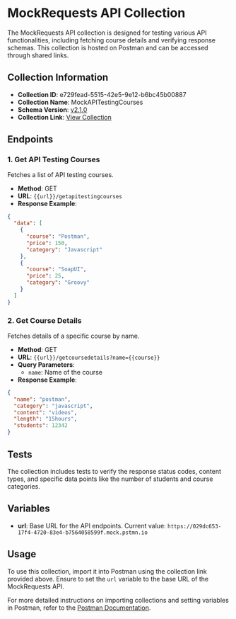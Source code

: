 # MockRequests API Collection

The MockRequests API collection is designed for testing various API functionalities, including fetching course details and verifying response schemas. This collection is hosted on Postman and can be accessed through shared links.

## Collection Information

- **Collection ID**: e729fead-5515-42e5-9e12-b6bc45b00887
- **Collection Name**: MockAPITestingCourses
- **Schema Version**: [v2.1.0](https://schema.getpostman.com/json/collection/v2.1.0/collection.json)
- **Collection Link**: [View Collection](https://martian-shuttle-783921.postman.co/workspace/PostmanDemo~175059a1-ec4e-4001-90ac-ac7644cdd1b0/collection/25156113-e729fead-5515-42e5-9e12-b6bc45b00887?action=share&creator=25156113&source=collection_link)

## Endpoints

### 1. Get API Testing Courses

Fetches a list of API testing courses.

- **Method**: GET
- **URL**: `{{url}}/getapitestingcourses`
- **Response Example**:
```json
{
  "data": [
    {
      "course": "Postman",
      "price": 150,
      "category": "Javascript"
    },
    {
      "course": "SoapUI",
      "price": 25,
      "category": "Groovy"
    }
  ]
}
```

### 2. Get Course Details

Fetches details of a specific course by name.

- **Method**: GET
- **URL**: `{{url}}/getcoursedetails?name={{course}}`
- **Query Parameters**:
  - `name`: Name of the course
- **Response Example**:
```json
{
  "name": "postman",
  "category": "javascript",
  "content": "videos",
  "length": "15hours",
  "students": 12342
}
```

## Tests

The collection includes tests to verify the response status codes, content types, and specific data points like the number of students and course categories.

## Variables

- **url**: Base URL for the API endpoints. Current value: `https://029dc653-17f4-4720-83e4-b7564058599f.mock.pstmn.io`

## Usage

To use this collection, import it into Postman using the collection link provided above. Ensure to set the `url` variable to the base URL of the MockRequests API.

For more detailed instructions on importing collections and setting variables in Postman, refer to the [Postman Documentation](https://learning.postman.com/docs/getting-started/importing-and-exporting-data/).
